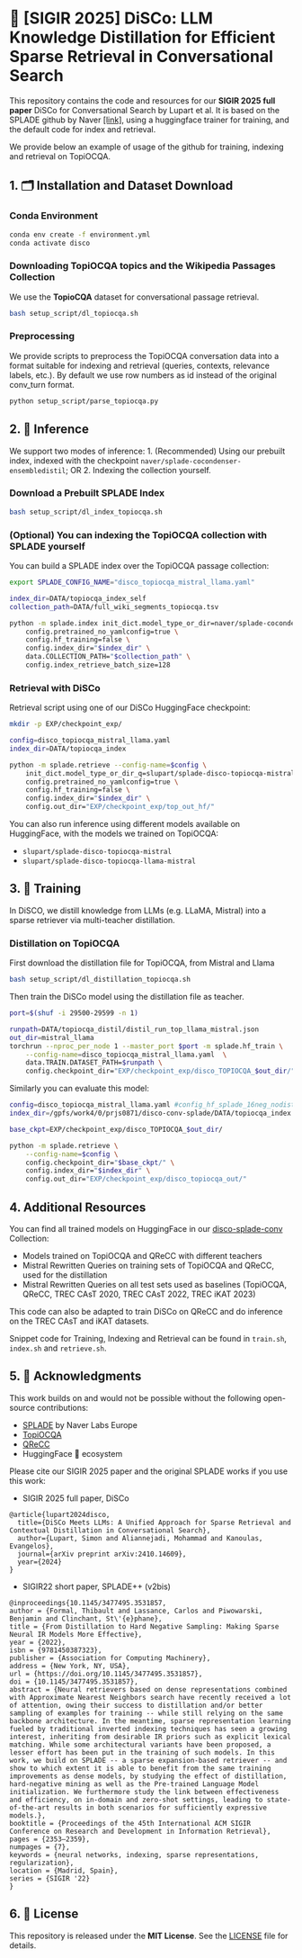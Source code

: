 # 🤖 [SIGIR 2025] DiSCo: LLM Knowledge Distillation for Efficient Sparse Retrieval in Conversational Search

This repository contains the code and resources for our **SIGIR 2025 full paper** DiSCo for Conversational Search by Lupart et al. It is based on the SPLADE github by Naver [[link]](https://github.com/naver/splade), using a huggingface trainer for training, and the default code for index and retrieval.

We provide below an example of usage of the github for training, indexing and retrieval on TopiOCQA.

## 1. 🗂️ Installation and Dataset Download

### Conda Environment

```bash
conda env create -f environment.yml
conda activate disco
```

### Downloading TopiOCQA topics and the Wikipedia Passages Collection

We use the **TopioCQA** dataset for conversational passage retrieval.

```bash
bash setup_script/dl_topiocqa.sh
```

### Preprocessing

We provide scripts to preprocess the TopiOCQA conversation data into a format suitable for indexing and retrieval (queries, contexts, relevance labels, etc.). By default we use row numbers as id instead of the original conv_turn format.

```bash
python setup_script/parse_topiocqa.py
```


## 2. 🚀 Inference

We support two modes of inference: 1. (Recommended) Using our prebuilt index, indexed with the checkpoint 
`naver/splade-cocondenser-ensembledistil`; OR 2. Indexing the collection yourself.

### Download a Prebuilt SPLADE Index

```bash
bash setup_script/dl_index_topiocqa.sh
```

### (Optional) You can indexing the TopiOCQA collection with SPLADE yourself

You can build a SPLADE index over the TopiOCQA passage collection:

```bash
export SPLADE_CONFIG_NAME="disco_topiocqa_mistral_llama.yaml"

index_dir=DATA/topiocqa_index_self
collection_path=DATA/full_wiki_segments_topiocqa.tsv

python -m splade.index init_dict.model_type_or_dir=naver/splade-cocondenser-ensembledistil \
    config.pretrained_no_yamlconfig=true \
    config.hf_training=false \
    config.index_dir="$index_dir" \
    data.COLLECTION_PATH="$collection_path" \
    config.index_retrieve_batch_size=128
```

### Retrieval with DiSCo

Retrieval script using one of our DiSCo HuggingFace checkpoint:

```bash
mkdir -p EXP/checkpoint_exp/

config=disco_topiocqa_mistral_llama.yaml
index_dir=DATA/topiocqa_index

python -m splade.retrieve --config-name=$config \
    init_dict.model_type_or_dir_q=slupart/splade-disco-topiocqa-mistral \
    config.pretrained_no_yamlconfig=true \
    config.hf_training=false \
    config.index_dir="$index_dir" \
    config.out_dir="EXP/checkpoint_exp/top_out_hf/"
```

You can also run inference using different models available on HuggingFace, with the models we trained on TopiOCQA:

* `slupart/splade-disco-topiocqa-mistral`
* `slupart/splade-disco-topiocqa-llama-mistral`


## 3. 🚀 Training

In DiSCO, we distill knowledge from LLMs (e.g. LLaMA, Mistral) into a sparse retriever via multi-teacher distillation.

### Distillation on TopiOCQA

First download the distillation file for TopiOCQA, from Mistral and Llama

```bash
bash setup_script/dl_distillation_topiocqa.sh
```

Then train the DiSCo model using the distillation file as teacher.

```bash
port=$(shuf -i 29500-29599 -n 1)

runpath=DATA/topiocqa_distil/distil_run_top_llama_mistral.json
out_dir=mistral_llama
torchrun --nproc_per_node 1 --master_port $port -m splade.hf_train \
    --config-name=disco_topiocqa_mistral_llama.yaml  \
    data.TRAIN.DATASET_PATH=$runpath \
    config.checkpoint_dir="EXP/checkpoint_exp/disco_TOPIOCQA_$out_dir/"
```

Similarly you can evaluate this model:

```bash
config=disco_topiocqa_mistral_llama.yaml #config_hf_splade_16neg_nodistil_TOPIOCQA_b_2e.yaml
index_dir=/gpfs/work4/0/prjs0871/disco-conv-splade/DATA/topiocqa_index

base_ckpt=EXP/checkpoint_exp/disco_TOPIOCQA_$out_dir/

python -m splade.retrieve \
    --config-name=$config \
    config.checkpoint_dir="$base_ckpt/" \
    config.index_dir="$index_dir" \
    config.out_dir="EXP/checkpoint_exp/disco_topiocqa_out/"
```

## 4. Additional Resources

You can find all trained models on HuggingFace in our [disco-splade-conv](https://huggingface.co/collections/slupart/splade-conversational-6800f23d0c61997aa33cf4e4) Collection:

* Models trained on TopiOCQA and QReCC with different teachers
* Mistral Rewritten Queries on training sets of TopiOCQA and QReCC, used for the distillation
* Mistral Rewritten Queries on all test sets used as baselines (TopiOCQA, QReCC, TREC CAsT 2020, TREC CAsT 2022, TREC iKAT 2023)

This code can also be adapted to train DiSCo on QReCC and do inference on the TREC CAsT and iKAT datasets.

Snippet code for Training, Indexing and Retrieval can be found in `train.sh`, `index.sh` and `retrieve.sh`.

## 5. 🙏 Acknowledgments

This work builds on and would not be possible without the following open-source contributions:

* [SPLADE](https://github.com/naver/splade) by Naver Labs Europe
* [TopiOCQA](https://github.com/prdwb/topiocqa)
* [QReCC](https://github.com/apple/ml-qrecc)
* HuggingFace 🤗 ecosystem

Please cite our SIGIR 2025 paper and the original SPLADE works if you use this work:
* SIGIR 2025 full paper, DiSCo
```
@article{lupart2024disco,
  title={DiSCo Meets LLMs: A Unified Approach for Sparse Retrieval and Contextual Distillation in Conversational Search},
  author={Lupart, Simon and Aliannejadi, Mohammad and Kanoulas, Evangelos},
  journal={arXiv preprint arXiv:2410.14609},
  year={2024}
}
```
* SIGIR22 short paper, SPLADE++ (v2bis)
```
@inproceedings{10.1145/3477495.3531857,
author = {Formal, Thibault and Lassance, Carlos and Piwowarski, Benjamin and Clinchant, St\'{e}phane},
title = {From Distillation to Hard Negative Sampling: Making Sparse Neural IR Models More Effective},
year = {2022},
isbn = {9781450387323},
publisher = {Association for Computing Machinery},
address = {New York, NY, USA},
url = {https://doi.org/10.1145/3477495.3531857},
doi = {10.1145/3477495.3531857},
abstract = {Neural retrievers based on dense representations combined with Approximate Nearest Neighbors search have recently received a lot of attention, owing their success to distillation and/or better sampling of examples for training -- while still relying on the same backbone architecture. In the meantime, sparse representation learning fueled by traditional inverted indexing techniques has seen a growing interest, inheriting from desirable IR priors such as explicit lexical matching. While some architectural variants have been proposed, a lesser effort has been put in the training of such models. In this work, we build on SPLADE -- a sparse expansion-based retriever -- and show to which extent it is able to benefit from the same training improvements as dense models, by studying the effect of distillation, hard-negative mining as well as the Pre-trained Language Model initialization. We furthermore study the link between effectiveness and efficiency, on in-domain and zero-shot settings, leading to state-of-the-art results in both scenarios for sufficiently expressive models.},
booktitle = {Proceedings of the 45th International ACM SIGIR Conference on Research and Development in Information Retrieval},
pages = {2353–2359},
numpages = {7},
keywords = {neural networks, indexing, sparse representations, regularization},
location = {Madrid, Spain},
series = {SIGIR '22}
}
```

## 6. 📜 License

This repository is released under the **MIT License**.
See the [LICENSE](./LICENSE) file for details.

